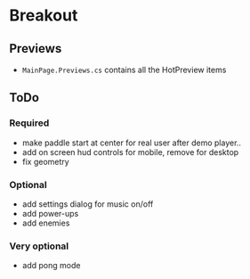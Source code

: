 # Breakout


## Previews

* `MainPage.Previews.cs` contains all the HotPreview items

## ToDo

### Required

* make paddle start at center for real user after demo player..
* add on screen hud controls for mobile, remove for desktop
* fix geometry

### Optional

* add settings dialog for music on/off
* add power-ups
* add enemies

### Very optional

* add pong mode